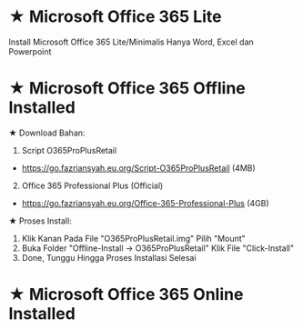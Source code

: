 # ★ Microsoft Office 365 Lite
Install Microsoft Office 365 Lite/Minimalis Hanya Word, Excel dan Powerpoint

# ★ Microsoft Office 365 Offline Installed
★ Download Bahan:
1. Script O365ProPlusRetail
- https://go.fazriansyah.eu.org/Script-O365ProPlusRetail (4MB)
2. Office 365 Professional Plus (Official)
- https://go.fazriansyah.eu.org/Office-365-Professional-Plus (4GB)

★ Proses Install:
1. Klik Kanan Pada File "O365ProPlusRetail.img" Pilih "Mount"
2. Buka Folder "Offline-Install -> O365ProPlusRetail" Klik File "Click-Install"
3. Done, Tunggu Hingga Proses Installasi Selesai

# ★ Microsoft Office 365 Online Installed
